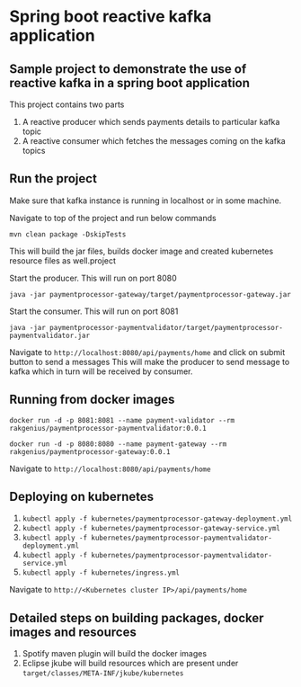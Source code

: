 # Spring boot reactive kafka application

## Sample project to demonstrate the use of reactive kafka in a spring boot application
This project contains two parts
1. A reactive producer which sends payments details to particular kafka topic
2. A reactive consumer which fetches the messages coming on the kafka topics

## Run the project

Make sure that kafka instance is running in localhost or in some machine.

Navigate to top of the project and run below commands

```
mvn clean package -DskipTests
```

This will build the jar files, builds docker image and created kubernetes resource files as well.project

Start the producer. This will run on port 8080

```
java -jar paymentprocessor-gateway/target/paymentprocessor-gateway.jar
```

Start the consumer. This will run on port 8081

```
java -jar paymentprocessor-paymentvalidator/target/paymentprocessor-paymentvalidator.jar
```

Navigate to `http://localhost:8080/api/payments/home` and click on submit button to send a messages
This will make the producer to send message to kafka which in turn will be received by consumer.

## Running from docker images

```
docker run -d -p 8081:8081 --name payment-validator --rm rakgenius/paymentprocessor-paymentvalidator:0.0.1
```

```
docker run -d -p 8080:8080 --name payment-gateway --rm rakgenius/paymentprocessor-gateway:0.0.1
```

Navigate to `http://localhost:8080/api/payments/home`


## Deploying on kubernetes

1. `kubectl apply -f kubernetes/paymentprocessor-gateway-deployment.yml`
2. `kubectl apply -f kubernetes/paymentprocessor-gateway-service.yml`
3. `kubectl apply -f kubernetes/paymentprocessor-paymentvalidator-deployment.yml`
4. `kubectl apply -f kubernetes/paymentprocessor-paymentvalidator-service.yml`
5. `kubectl apply -f kubernetes/ingress.yml`

Navigate to `http://<Kubernetes cluster IP>/api/payments/home`

## Detailed steps on building packages, docker images and resources

1. Spotify maven plugin will build the docker images
2. Eclipse jkube will build resources which are present under `target/classes/META-INF/jkube/kubernetes`
